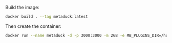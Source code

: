 Build the image:
```sh
docker build . --tag metaduck:latest
```

Then create the container:
```sh
docker run --name metaduck -d -p 3000:3000 -m 2GB -e MB_PLUGINS_DIR=/home/plugins -v {base_dir}/data:/home/data metaduck
```